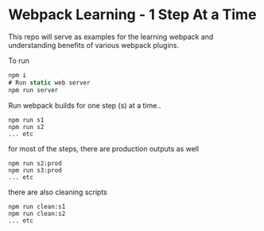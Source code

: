 # Webpack Learning - 1 Step At a Time

This repo will serve as examples for the learning webpack and understanding benefits of various webpack plugins.

To run

````javascript
npm i
# Run static web server
npm run server
````

Run webpack builds for one step (s) at a time..
````
npm run s1
npm run s2
... etc
````

for most of the steps, there are production outputs as well
````
npm run s2:prod
npm run s3:prod
... etc
````

there are also cleaning scripts
````
npm run clean:s1
npm run clean:s2
... etc

````
